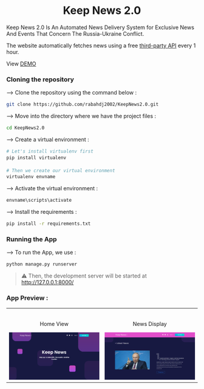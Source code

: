 <div align="center">

# Keep News 2.0

</div>

Keep News 2.0 Is An Automated News Delivery System for Exclusive News And Events That Concern The Russia-Ukraine Conflict.

The website automatically fetches news using a free [third-party API](https://rapidapi.com/contextualwebsearch/api/web-search/) every 1 hour.

View [DEMO]([https://keepnews20.djebbesrabah.repl.co/](https://keepnews.pythonanywhere.com/))

### Cloning the repository

--> Clone the repository using the command below :

```bash
git clone https://github.com/rabahdj2002/KeepNews2.0.git

```

--> Move into the directory where we have the project files :

```bash
cd KeepNews2.0

```

--> Create a virtual environment :

```bash
# Let's install virtualenv first
pip install virtualenv

# Then we create our virtual environment
virtualenv envname

```

--> Activate the virtual environment :

```bash
envname\scripts\activate

```

--> Install the requirements :

```bash
pip install -r requirements.txt

```

### Running the App

--> To run the App, we use :

```bash
python manage.py runserver

```

> ⚠ Then, the development server will be started at http://127.0.0.1:8000/

### App Preview :

<table width="100%"> 
<tr>
<td width="50%">  
  
<br>
<p align="center">
  Home View
</p>
<img src="https://raw.githubusercontent.com/rabahdj2002/KeepNews2.0/main/.github/FireShot Capture 009 - Keep News 2.0 - keepnews20.djebbesrabah.repl.co.png">
</td> 
<td width="50%">
<br>
<p align="center">
  News Display
</p>
<img src="https://raw.githubusercontent.com/rabahdj2002/KeepNews2.0/main/.github/FireShot%20Capture%20010%20-%20Keep%20News%202.0%20-%20keepnews20.djebbesrabah.repl.co.png">  
</td>
</table>
